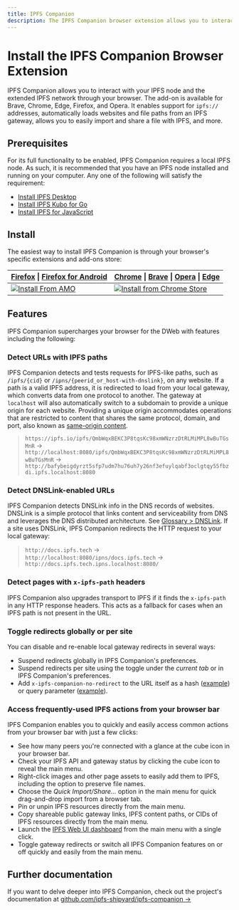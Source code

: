 ```yaml
---
title: IPFS Companion
description: The IPFS Companion browser extension allows you to interact with your IPFS node and the extended IPFS network through your browser. Learn how to install it here.
---
```


# Install the IPFS Companion Browser Extension

IPFS Companion allows you to interact with your IPFS node and the extended IPFS network through your browser. The add-on is available for Brave, Chrome, Edge, Firefox, and Opera. It enables support for `ipfs://` addresses, automatically loads websites and file paths from an IPFS gateway, allows you to easily import and share a file with IPFS, and more.

## Prerequisites

For its full functionality to be enabled, IPFS Companion requires a local IPFS node. As such, it is recommended that you have an IPFS node installed and running on your computer. Any one of the following will satisfy the requirement:

- [Install IPFS Desktop](../install/ipfs-desktop.md)
- [Install IPFS Kubo for Go](../install/command-line.md)
- [Install IPFS for JavaScript](../install/js-ipfs.md)

## Install

The easiest way to install IPFS Companion is through your browser's specific extensions and add-ons store:

| [Firefox](https://www.mozilla.org/firefox/new/) \| [Firefox for Android](https://play.google.com/store/apps/details?id=org.mozilla.firefox)          | [Chrome](https://www.google.com/chrome/) \| [Brave](https://brave.com/) \| [Opera](https://www.opera.com/) \| [Edge](https://www.microsoftedgeinsider.com/)                                    |
| ---------------------------------------------------------------------------------------------------------------------------------------------------- | ---------------------------------------------------------------------------------------------------------------------------------------------------------------------------------------------- |
| [![Install From AMO](https://ipfs.io/ipfs/QmWNa64XjA78QvK3zG2593bSMizkDXXcubDHjnRDYUivqt)](https://addons.mozilla.org/firefox/addon/ipfs-companion/) | [![Install from Chrome Store](https://ipfs.io/ipfs/QmU4Qm5YEKy5yHmdAgU2fD7PjZLgrYTUUbxTydqG2QK3TT)](https://chrome.google.com/webstore/detail/ipfs-companion/nibjojkomfdiaoajekhjakgkdhaomnch) |


## Features

IPFS Companion supercharges your browser for the DWeb with features including the following:

### Detect URLs with IPFS paths

IPFS Companion detects and tests requests for IPFS-like paths, such as `/ipfs/{cid}` or `/ipns/{peerid_or_host-with-dnslink}`, on any website. If a path is a valid IPFS address, it is redirected to load from your local gateway, which converts data from one protocol to another. The gateway at `localhost` will also automatically switch to a subdomain to provide a unique origin for each website. Providing a unique origin accommodates operations that are restricted to content that shares the same protocol, domain, and port, also known as [same-origin content](https://en.wikipedia.org/wiki/Same-origin_policy#:~:text=In%20computing%2C%20the%20same%2Dorigin,pages%20have%20the%20same%20origin).

> `https://ipfs.io/ipfs/QmbWqxBEKC3P8tqsKc98xmWNzrzDtRLMiMPL8wBuTGsMnR`
> → `http://localhost:8080/ipfs/QmbWqxBEKC3P8tqsKc98xmWNzrzDtRLMiMPL8wBuTGsMnR`
> → `http://bafybeigdyrzt5sfp7udm7hu76uh7y26nf3efuylqabf3oclgtqy55fbzdi.ipfs.localhost:8080`

### Detect DNSLink-enabled URLs

IPFS Companion detects DNSLink info in the DNS records of websites. DNSLink is a simple protocol that links content and serviceability from DNS and leverages the DNS distributed architecture. See [Glossary > DNSLink](../concepts/glossary.md#dnslink). If a site uses DNSLink, IPFS Companion redirects the HTTP request to your local gateway:

> `http://docs.ipfs.tech`
> → `http://localhost:8080/ipns/docs.ipfs.tech` → `http://docs.ipfs.tech.ipns.localhost:8080/`

### Detect pages with `x-ipfs-path` headers

IPFS Companion also upgrades transport to IPFS if it finds the `x-ipfs-path` in any HTTP response headers. This acts as a fallback for cases when an IPFS path is not present in the URL.

### Toggle redirects globally or per site

You can disable and re-enable local gateway redirects in several ways:

- Suspend redirects globally in IPFS Companion's preferences.
- Suspend redirects per site using the toggle under the _current tab_ or in IPFS Companion's preferences.
- Add `x-ipfs-companion-no-redirect` to the URL itself as a hash ([example](https://ipfs.io/ipfs/QmbWqxBEKC3P8tqsKc98xmWNzrzDtRLMiMPL8wBuTGsMnR#x-ipfs-companion-no-redirect)) or query parameter ([example](https://ipfs.io/ipfs/QmbWqxBEKC3P8tqsKc98xmWNzrzDtRLMiMPL8wBuTGsMnR?x-ipfs-companion-no-redirect)).

### Access frequently-used IPFS actions from your browser bar

IPFS Companion enables you to quickly and easily access common actions from your browser bar with just a few clicks:

- See how many peers you're connected with a glance at the cube icon in your browser bar.
- Check your IPFS API and gateway status by clicking the cube icon to reveal the main menu.
- Right-click images and other page assets to easily add them to IPFS, including the option to preserve file names.
- Choose the _Quick Import/Share..._ option in the main menu for quick drag-and-drop import from a browser tab.
- Pin or unpin IPFS resources directly from the main menu.
- Copy shareable public gateway links, IPFS content paths, or CIDs of IPFS resources directly from the main menu.
- Launch the [IPFS Web UI dashboard](https://github.com/ipfs-shipyard/ipfs-webui) from the main menu with a single click.
- Toggle gateway redirects or switch all IPFS Companion features on or off quickly and easily from the main menu.

## Further documentation

If you want to delve deeper into IPFS Companion, check out the project's documentation at [github.com/ipfs-shipyard/ipfs-companion →](https://github.com/ipfs-shipyard/ipfs-companion)
